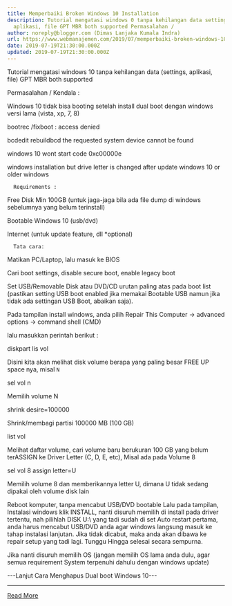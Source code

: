 ```yaml
---
title: Memperbaiki Broken Windows 10 Installation
description: Tutorial mengatasi windows 0 tanpa kehilangan data settings,
  aplikasi, file GPT MBR both supported Permasalahan /
author: noreply@blogger.com (Dimas Lanjaka Kumala Indra)
url: https://www.webmanajemen.com/2019/07/memperbaiki-broken-windows-10.html
date: 2019-07-19T21:30:00.000Z
updated: 2019-07-19T21:30:00.000Z
---
```


Tutorial mengatasi windows 10 tanpa kehilangan data (settings, aplikasi, file) GPT MBR both supported   
  
    
  
  Permasalahan / Kendala :  
    
      
Windows 10 tidak bisa booting setelah install dual boot dengan windows versi lama (vista, xp, 7, 8)
      
bootrec /fixboot : access denied
      
bcdedit rebuildbcd the requested system device cannot be found
      
windows 10 wont start code 0xc00000e
      
windows installation but drive letter is changed after update windows 10 or older windows
    
    
      Requirements :    
  
  
    
      
Free Disk Min 100GB (untuk jaga-jaga bila ada file dump di windows sebelumnya yang belum terinstall)
      
Bootable Windows 10 (usb/dvd)
      
Internet (untuk update feature, dll *optional)
    
    
      Tata cara:    
  
  
    
      
Matikan PC/Laptop, lalu masuk ke BIOS
      
Cari boot settings, disable secure boot, enable legacy boot
      
Set USB/Removable Disk atau DVD/CD urutan paling atas pada boot list (pastikan setting USB boot enabled jika memakai Bootable USB namun jika tidak ada settingan USB Boot, abaikan saja). 
      
      
Pada tampilan install windows, anda pilih Repair This Computer -> advanced options -> command shell (CMD)
                  
      
        
lalu masukkan perintah berikut :
        
diskpart
lis vol
        
Disini kita akan melihat disk volume berapa yang paling besar FREE UP space nya, misal `N`
        
sel vol n
        
Memilih volume N
        
shrink desire=100000
        
Shrink/membagi partisi 100000 MB (100 GB)
        
list vol
        
Melihat daftar volume, cari volume baru berukuran 100 GB yang belum terASSIGN ke Driver Letter (C, D, E, etc), Misal ada pada Volume 8
        
sel vol 8
assign letter=U
        
Memilih volume 8 dan memberikannya letter U, dimana U tidak sedang dipakai oleh volume disk lain

Reboot komputer, tanpa mencabut USB/DVD bootable
Lalu pada tampilan, Instalasi windows klik INSTALL, nanti disuruh memilih di install pada driver tertentu, nah pilihlah DISK U:\ yang tadi sudah di set
Auto restart pertama, anda harus mencabut USB/DVD anda agar windows langsung masuk ke tahap instalasi lanjutan. Jika tidak dicabut, maka anda akan dibawa ke repair setup yang tadi lagi.
Tunggu Hingga selesai secara sempurna.

Jika nanti disuruh memilih OS (jangan memilih OS lama anda dulu, agar semua requirement System terpenuhi dahulu dengan windows update)
      
      
---Lanjut Cara Menghapus Dual boot Windows 10---<hr/> <a href="https://www.webmanajemen.com/2019/07/memperbaiki-broken-windows-10.html" rel="follow" class="button" id="read-more">Read More</a>